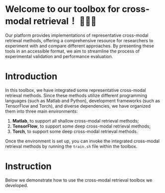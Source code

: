 # Welcome to our toolbox for cross-modal retrieval！ 👋👋👋

Our platform provides implementations of representative cross-modal retrieval methods, 
offering a comprehensive resource for researchers to experiment with and compare different approaches. 
By presenting these tools in an accessible format, we aim to streamline the process of experimental validation and performance evaluation. 

# Introduction
In this toolbox, we have integrated some representative cross-modal retrieval methods. Since these methods utilize different programming languages (such as Matlab and Python), development frameworks (such as TensorFlow and Torch), and diverse dependencies, we have organized them into three main environments:  
1) **Matlab**, to support all shallow cross-modal retrieval methods;  
2) **TensorFlow**, to support some deep cross-modal retrieval methods;  
3) **Torch**, to support some deep cross-modal retrieval methods.

Once the environment is set up, you can invoke the integrated cross-modal retrieval methods by running the `train.sh` file within the toolbox.


# Instruction
Below we demonstrate how to use the cross-modal retrieval toolbox we developed.
